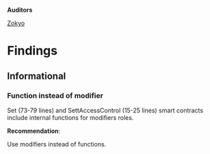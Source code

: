 **Auditors**

[Zokyo](https://x.com/zokyo_io)

# Findings

## Informational

### Function instead of modifier

Set (73-79 lines) and SettAccessControl (15-25 lines) smart contracts include internal
functions for modifiers roles.

**Recommendation**:

Use modifiers instead of functions.
